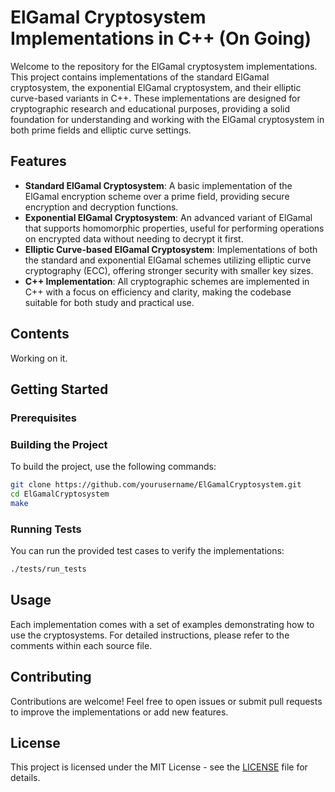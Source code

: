 # ElGamal Cryptosystem Implementations in C++ (On Going)

Welcome to the repository for the ElGamal cryptosystem implementations. This project contains implementations of the standard ElGamal cryptosystem, the exponential ElGamal cryptosystem, and their elliptic curve-based variants in C++. These implementations are designed for cryptographic research and educational purposes, providing a solid foundation for understanding and working with the ElGamal cryptosystem in both prime fields and elliptic curve settings.

## Features

- **Standard ElGamal Cryptosystem**: A basic implementation of the ElGamal encryption scheme over a prime field, providing secure encryption and decryption functions.
- **Exponential ElGamal Cryptosystem**: An advanced variant of ElGamal that supports homomorphic properties, useful for performing operations on encrypted data without needing to decrypt it first.
- **Elliptic Curve-based ElGamal Cryptosystem**: Implementations of both the standard and exponential ElGamal schemes utilizing elliptic curve cryptography (ECC), offering stronger security with smaller key sizes.
- **C++ Implementation**: All cryptographic schemes are implemented in C++ with a focus on efficiency and clarity, making the codebase suitable for both study and practical use.
  
## Contents

Working on it.

<!-- - `ElGamal_standard.cpp`: Implements the standard ElGamal encryption and decryption processes over a prime field.
- `ElGamal_exponential.cpp`: Implements the exponential variant of the ElGamal cryptosystem, including homomorphic operations.
- `ElGamal_elliptic_standard.cpp`: Implements the standard ElGamal cryptosystem using elliptic curves.
- `ElGamal_elliptic_exponential.cpp`: Implements the exponential ElGamal cryptosystem using elliptic curves.
- `tests/`: Contains test cases for each of the implementations to ensure correctness and performance benchmarks. -->

## Getting Started

### Prerequisites

<!-- To compile and run the code, you’ll need:

- A C++ compiler supporting C++17 or later.
- OpenSSL library (for handling cryptographic operations).
- NTL library (for number theory operations). -->

### Building the Project

To build the project, use the following commands:

```bash
git clone https://github.com/yourusername/ElGamalCryptosystem.git
cd ElGamalCryptosystem
make
```

### Running Tests

You can run the provided test cases to verify the implementations:

```bash
./tests/run_tests
```

## Usage

Each implementation comes with a set of examples demonstrating how to use the cryptosystems. For detailed instructions, please refer to the comments within each source file.

## Contributing

Contributions are welcome! Feel free to open issues or submit pull requests to improve the implementations or add new features.

## License

This project is licensed under the MIT License - see the [LICENSE](LICENSE) file for details.